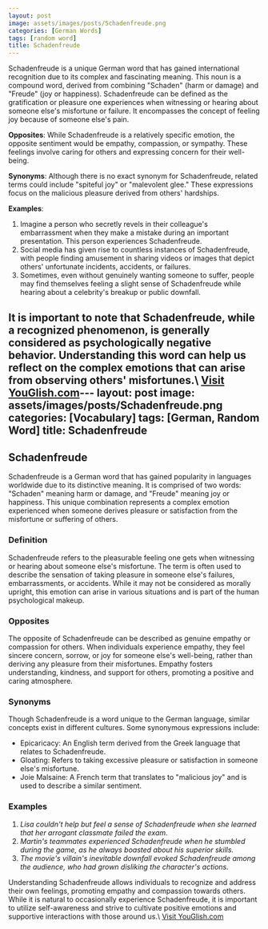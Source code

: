 ```yaml
---
layout: post
image: assets/images/posts/Schadenfreude.png
categories: [German Words]
tags: [random word]
title: Schadenfreude
---
```


Schadenfreude is a unique German word that has gained international recognition due to its complex and fascinating meaning. This noun is a compound word, derived from combining "Schaden" (harm or damage) and "Freude" (joy or happiness). Schadenfreude can be defined as the gratification or pleasure one experiences when witnessing or hearing about someone else's misfortune or failure. It encompasses the concept of feeling joy because of someone else's pain.

**Opposites**: While Schadenfreude is a relatively specific emotion, the opposite sentiment would be empathy, compassion, or sympathy. These feelings involve caring for others and expressing concern for their well-being.

**Synonyms**: Although there is no exact synonym for Schadenfreude, related terms could include "spiteful joy" or "malevolent glee." These expressions focus on the malicious pleasure derived from others' hardships.

**Examples**:

1. Imagine a person who secretly revels in their colleague's embarrassment when they make a mistake during an important presentation. This person experiences Schadenfreude.
2. Social media has given rise to countless instances of Schadenfreude, with people finding amusement in sharing videos or images that depict others' unfortunate incidents, accidents, or failures.
3. Sometimes, even without genuinely wanting someone to suffer, people may find themselves feeling a slight sense of Schadenfreude while hearing about a celebrity's breakup or public downfall.

It is important to note that Schadenfreude, while a recognized phenomenon, is generally considered as psychologically negative behavior. Understanding this word can help us reflect on the complex emotions that can arise from observing others' misfortunes.\ <a id="yg-widget-0" class="youglish-widget" data-query="Schadenfreude" data-lang="german" data-components="8412" data-auto-start="0" data-bkg-color="theme_light" data-title="How%20to%20pronounce%20Schadenfreude%20in%20German"  rel="nofollow" href="https://youglish.com">Visit YouGlish.com</a><script async src="https://youglish.com/public/emb/widget.js" charset="utf-8"></script>---
layout: post
image: assets/images/posts/Schadenfreude.png
categories: [Vocabulary]
tags: [German, Random Word]
title: Schadenfreude
---

## Schadenfreude

Schadenfreude is a German word that has gained popularity in languages worldwide due to its distinctive meaning. It is comprised of two words: "Schaden" meaning harm or damage, and "Freude" meaning joy or happiness. This unique combination represents a complex emotion experienced when someone derives pleasure or satisfaction from the misfortune or suffering of others.

### Definition

Schadenfreude refers to the pleasurable feeling one gets when witnessing or hearing about someone else's misfortune. The term is often used to describe the sensation of taking pleasure in someone else's failures, embarrassments, or accidents. While it may not be considered as morally upright, this emotion can arise in various situations and is part of the human psychological makeup.

### Opposites

The opposite of Schadenfreude can be described as genuine empathy or compassion for others. When individuals experience empathy, they feel sincere concern, sorrow, or joy for someone else's well-being, rather than deriving any pleasure from their misfortunes. Empathy fosters understanding, kindness, and support for others, promoting a positive and caring atmosphere.

### Synonyms

Though Schadenfreude is a word unique to the German language, similar concepts exist in different cultures. Some synonymous expressions include:

- Epicaricacy: An English term derived from the Greek language that relates to Schadenfreude.
- Gloating: Refers to taking excessive pleasure or satisfaction in someone else's misfortune.
- Joie Malsaine: A French term that translates to "malicious joy" and is used to describe a similar sentiment.

### Examples

1. *Lisa couldn't help but feel a sense of Schadenfreude when she learned that her arrogant classmate failed the exam.*
2. *Martin's teammates experienced Schadenfreude when he stumbled during the game, as he always boasted about his superior skills.*
3. *The movie's villain's inevitable downfall evoked Schadenfreude among the audience, who had grown disliking the character's actions.*

Understanding Schadenfreude allows individuals to recognize and address their own feelings, promoting empathy and compassion towards others. While it is natural to occasionally experience Schadenfreude, it is important to utilize self-awareness and strive to cultivate positive emotions and supportive interactions with those around us.\ <a id="yg-widget-0" class="youglish-widget" data-query="Schadenfreude" data-lang="german" data-components="8412" data-auto-start="0" data-bkg-color="theme_light" data-title="How%20to%20pronounce%20Schadenfreude%20in%20German"  rel="nofollow" href="https://youglish.com">Visit YouGlish.com</a><script async src="https://youglish.com/public/emb/widget.js" charset="utf-8"></script>